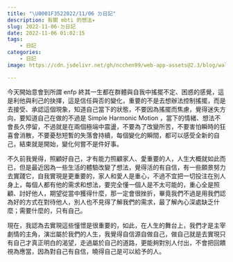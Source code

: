 ```yaml
---
title: "\U0001F3522022/11/06 ㄉ日記"
description: 有關 mbti 的想法✈
slug: 2022-11-06-ㄉ日記
date: 2022-11-06 01:02:15
tags: 
    - 日記
categories: 
    - 日記
image: https://cdn.jsdelivr.net/gh/ncchen99/web-app-assets@2.3/blog/wallpaper/img18.jpg

---
```


今天開始意會到所謂 enfp 終其一生都在群體與自我中搖擺不定、困惑的感覺，這是利他與利己的抉擇，這是信任與否的變化，重要的不是去想辦法控制搖擺，而是去接受、承認這個現象，知道自己當下的狀態，不要因為搖擺而焦慮，覺得迷失方向，要知道自己在做的不過是 Simple Harmonic Motion ，當下的情緒、想法不會長久停留，不過就是在兩個極端中震盪，不要為了改變所苦，不要害怕瞬時的狂喜會消散，不要憂愁短暫的失落會持續，每個變化的瞬間，都可以感受全新的自己，結束就是開始，變化何嘗不是件好事。

不久前我覺得，照顧好自己，才有能力照顧家人、愛重要的人，人生大概就如此而已，但是最近因為一些生活的體驗改變了想法，覺得活的有自信，有一些願景努力去實踐它，自我實現是更重要的，家人和愛人是重心，不過不宜把一切投注在別人身上，每個人都有他的需求和想法，要完全懂一個人是不太可能的，重心全是照顧、討好他人，期望從當中獲得什麼，那一定會很挫折，畢竟我們不過是用我們認為好的方式在對待他人，別人也不見得了解我們的需求，最了解內心深處缺乏什麼；需要什麼的，只有自己。

現在，我認為去實現這些憧憬是很重要的，如此，在人生的舞台上，我們才是主宰劇情的主角，演岀屬於我們的人生，我覺得自信源自做自己，做自己就是去實現只有自己才真正明白的渴望，走過屬於自己的道路，更能夠對別人付出，不會把回饋視為應當，因為對自己有自信，曉得自己是可以給予的人。
